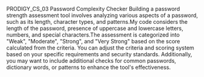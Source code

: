 PRODIGY_CS_03
Password Complexity Checker Building a password strength assessment tool involves analyzing various aspects of a password, such as its length, character types, and patterns.My code considers the length of the password, presence of uppercase and lowercase letters, numbers, and special characters.The assessment is categorized into "Weak", "Moderate", "Strong", and "Very Strong" based on the score calculated from the criteria.
You can adjust the criteria and scoring system based on your specific requirements and security standards. Additionally, you may want to include additional checks for common passwords, dictionary words, or patterns to enhance the tool's effectiveness.
